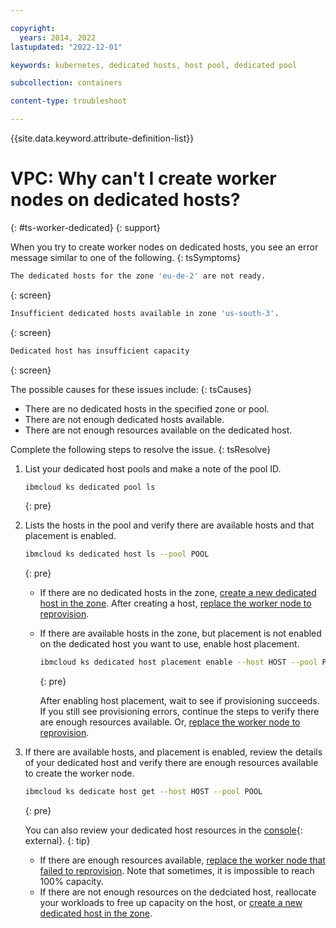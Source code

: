 ```yaml
---

copyright: 
  years: 2014, 2022
lastupdated: "2022-12-01"

keywords: kubernetes, dedicated hosts, host pool, dedicated pool

subcollection: containers

content-type: troubleshoot

---
```


{{site.data.keyword.attribute-definition-list}}



# VPC: Why can't I create worker nodes on dedicated hosts?
{: #ts-worker-dedicated}
{: support}

When you try to create worker nodes on dedicated hosts, you see an error message similar to one of the following.
{: tsSymptoms}

```sh
The dedicated hosts for the zone 'eu-de-2' are not ready.
```
{: screen}

```sh
Insufficient dedicated hosts available in zone 'us-south-3'.
```
{: screen}

```sh
Dedicated host has insufficient capacity
```
{: screen}

The possible causes for these issues include:
{: tsCauses}

- There are no dedicated hosts in the specified zone or pool.
- There are not enough dedicated hosts available.
- There are not enough resources available on the dedicated host.

Complete the following steps to resolve the issue.
{: tsResolve}

1. List your dedicated host pools and make a note of the pool ID.
    ```sh
    ibmcloud ks dedicated pool ls
    ```
    {: pre}
    
1. Lists the hosts in the pool and verify there are available hosts and that placement is enabled.

    ```sh
    ibmcloud ks dedicated host ls --pool POOL
    ```
    {: pre}

    * If there are no dedicated hosts in the zone, [create a new dedicated host in the zone](/docs/containers?topic=containers-dedicated-hosts#setup-dedicated-host-cli). After creating a host, [replace the worker node to reprovision](/docs/containers?topic=containers-kubernetes-service-cli#cli_worker_replace).

    * If there are available hosts in the zone, but placement is not enabled on the dedicated host you want to use, enable host placement. 
        ```sh
        ibmcloud ks dedicated host placement enable --host HOST --pool POOL 
        ```
        {: pre}

        After enabling host placement, wait to see if provisioning succeeds. If you still see provisioning errors, continue the steps to verify there are enough resources available. Or, [replace the worker node to reprovision](/docs/containers?topic=containers-kubernetes-service-cli#cli_worker_replace).
    
1. If there are available hosts, and placement is enabled, review the details of your dedicated host and verify there are enough resources available to create the worker node.
    ```sh
    ibmcloud ks dedicate host get --host HOST --pool POOL
    ```
    {: pre}
    
    You can also review your dedicated host resources in the [console](https://cloud.ibm.com/kubernetes/dedicated-hosts){: external}.
    {: tip}
    
    * If there are enough resources available, [replace the worker node that failed to reprovision](/docs/containers?topic=containers-kubernetes-service-cli#cli_worker_replace). Note that sometimes, it is impossible to reach 100% capacity.
    * If there are not enough resources on the dedciated host, reallocate your workloads to free up capacity on the host, or [create a new dedicated host in the zone](/docs/containers?topic=containers-dedicated-hosts#setup-dedicated-host-cli). 



